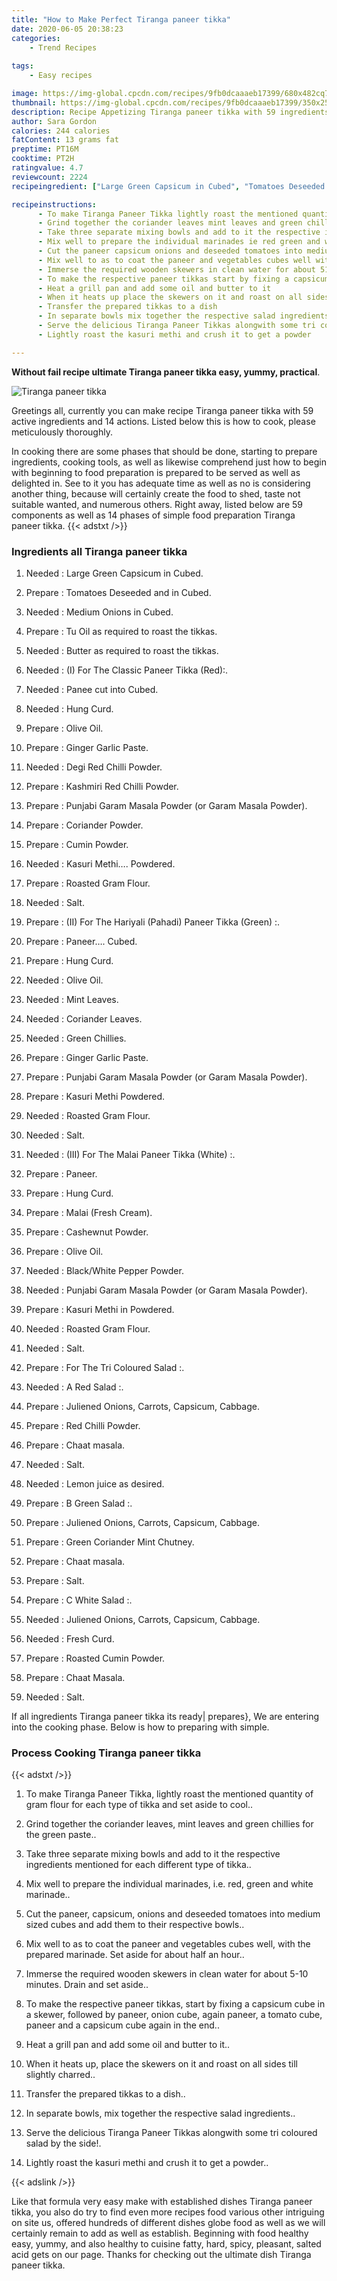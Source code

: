 ```yaml
---
title: "How to Make Perfect Tiranga paneer tikka"
date: 2020-06-05 20:38:23
categories:
    - Trend Recipes
    
tags:
    - Easy recipes

image: https://img-global.cpcdn.com/recipes/9fb0dcaaaeb17399/680x482cq70/tiranga-paneer-tikka-recipe-main-photo.jpg
thumbnail: https://img-global.cpcdn.com/recipes/9fb0dcaaaeb17399/350x250cq70/tiranga-paneer-tikka-recipe-main-photo.jpg
description: Recipe Appetizing Tiranga paneer tikka with 59 ingredients and 14 stages of easy cooking.
author: Sara Gordon
calories: 244 calories
fatContent: 13 grams fat
preptime: PT16M
cooktime: PT2H
ratingvalue: 4.7
reviewcount: 2224
recipeingredient: ["Large Green Capsicum in Cubed", "Tomatoes Deseeded and in Cubed", "Medium Onions in Cubed", "Tu Oil as required to roast the tikkas", "Butter as required to roast the tikkas", "I For The Classic Paneer Tikka Red", "Panee cut into Cubed", "Hung Curd", "Olive Oil", "Ginger Garlic Paste", "Degi Red Chilli Powder", "Kashmiri Red Chilli Powder", "Punjabi Garam Masala Powder or Garam Masala Powder", "Coriander Powder", "Cumin Powder", "Kasuri Methi Powdered", "Roasted Gram Flour", "Salt", "II For The Hariyali Pahadi Paneer Tikka Green ", "Paneer Cubed", "Hung Curd", "Olive Oil", "Mint Leaves", "Coriander Leaves", "Green Chillies", "Ginger Garlic Paste", "Punjabi Garam Masala Powder or Garam Masala Powder", "Kasuri Methi Powdered", "Roasted Gram Flour", "Salt", "III For The Malai Paneer Tikka White ", "Paneer", "Hung Curd", "Malai Fresh Cream", "Cashewnut Powder", "Olive Oil", "BlackWhite Pepper Powder", "Punjabi Garam Masala Powder or Garam Masala Powder", "Kasuri Methi in Powdered", "Roasted Gram Flour", "Salt", "For The Tri Coloured Salad ", "A Red Salad ", "Juliened Onions Carrots Capsicum Cabbage", "Red Chilli Powder", "Chaat masala", "Salt", "Lemon juice as desired", "B Green Salad ", "Juliened Onions Carrots Capsicum Cabbage", "Green Coriander Mint Chutney", "Chaat masala", "Salt", "C White Salad ", "Juliened Onions Carrots Capsicum Cabbage", "Fresh Curd", "Roasted Cumin Powder", "Chaat Masala", "Salt"]

recipeinstructions: 
      - To make Tiranga Paneer Tikka lightly roast the mentioned quantity of gram flour for each type of tikka and set aside to cool 
      - Grind together the coriander leaves mint leaves and green chillies for the green paste 
      - Take three separate mixing bowls and add to it the respective ingredients mentioned for each different type of tikka 
      - Mix well to prepare the individual marinades ie red green and white marinade 
      - Cut the paneer capsicum onions and deseeded tomatoes into medium sized cubes and add them to their respective bowls 
      - Mix well to as to coat the paneer and vegetables cubes well with the prepared marinade Set aside for about half an hour 
      - Immerse the required wooden skewers in clean water for about 510 minutes Drain and set aside 
      - To make the respective paneer tikkas start by fixing a capsicum cube in a skewer followed by paneer onion cube again paneer a tomato cube paneer and a capsicum cube again in the end 
      - Heat a grill pan and add some oil and butter to it 
      - When it heats up place the skewers on it and roast on all sides till slightly charred 
      - Transfer the prepared tikkas to a dish 
      - In separate bowls mix together the respective salad ingredients 
      - Serve the delicious Tiranga Paneer Tikkas alongwith some tri coloured salad by the side 
      - Lightly roast the kasuri methi and crush it to get a powder

---
```




**Without fail recipe ultimate Tiranga paneer tikka easy, yummy, practical**. 


![Tiranga paneer tikka](https://img-global.cpcdn.com/recipes/9fb0dcaaaeb17399/680x482cq70/tiranga-paneer-tikka-recipe-main-photo.jpg "Tiranga paneer tikka")




Greetings all, currently you can make recipe Tiranga paneer tikka with 59 active ingredients and 14 actions. Listed below this is how to cook, please meticulously thoroughly.

In cooking there are some phases that should be done, starting to prepare ingredients, cooking tools, as well as likewise comprehend just how to begin with beginning to food preparation is prepared to be served as well as delighted in. See to it you has adequate time as well as no is considering another thing, because will certainly create the food to shed, taste not suitable wanted, and numerous others. Right away, listed below are 59 components as well as 14 phases of simple food preparation Tiranga paneer tikka.
{{< adstxt />}}

### Ingredients all Tiranga paneer tikka


1. Needed  : Large Green Capsicum in Cubed.

1. Prepare  : Tomatoes Deseeded and in Cubed.

1. Needed  : Medium Onions in Cubed.

1. Prepare  : Tu Oil as required to roast the tikkas.

1. Needed  : Butter as required to roast the tikkas.

1. Needed  : (I) For The Classic Paneer Tikka (Red):.

1. Needed  : Panee cut into Cubed.

1. Needed  : Hung Curd.

1. Prepare  : Olive Oil.

1. Prepare  : Ginger Garlic Paste.

1. Needed  : Degi Red Chilli Powder.

1. Prepare  : Kashmiri Red Chilli Powder.

1. Prepare  : Punjabi Garam Masala Powder (or Garam Masala Powder).

1. Prepare  : Coriander Powder.

1. Prepare  : Cumin Powder.

1. Needed  : Kasuri Methi…. Powdered.

1. Prepare  : Roasted Gram Flour.

1. Needed  : Salt.

1. Prepare  : (II) For The Hariyali (Pahadi) Paneer Tikka (Green) :.

1. Prepare  : Paneer…. Cubed.

1. Prepare  : Hung Curd.

1. Needed  : Olive Oil.

1. Needed  : Mint Leaves.

1. Needed  : Coriander Leaves.

1. Needed  : Green Chillies.

1. Prepare  : Ginger Garlic Paste.

1. Prepare  : Punjabi Garam Masala Powder (or Garam Masala Powder).

1. Prepare  : Kasuri Methi Powdered.

1. Needed  : Roasted Gram Flour.

1. Needed  : Salt.

1. Needed  : (III) For The Malai Paneer Tikka (White) :.

1. Prepare  : Paneer.

1. Prepare  : Hung Curd.

1. Prepare  : Malai (Fresh Cream).

1. Prepare  : Cashewnut Powder.

1. Prepare  : Olive Oil.

1. Needed  : Black/White Pepper Powder.

1. Needed  : Punjabi Garam Masala Powder (or Garam Masala Powder).

1. Prepare  : Kasuri Methi in Powdered.

1. Needed  : Roasted Gram Flour.

1. Needed  : Salt.

1. Prepare  : For The Tri Coloured Salad :.

1. Needed  : A Red Salad :.

1. Prepare  : Juliened Onions, Carrots, Capsicum, Cabbage.

1. Prepare  : Red Chilli Powder.

1. Prepare  : Chaat masala.

1. Needed  : Salt.

1. Needed  : Lemon juice as desired.

1. Prepare  : B Green Salad :.

1. Prepare  : Juliened Onions, Carrots, Capsicum, Cabbage.

1. Prepare  : Green Coriander Mint Chutney.

1. Prepare  : Chaat masala.

1. Prepare  : Salt.

1. Prepare  : C White Salad :.

1. Needed  : Juliened Onions, Carrots, Capsicum, Cabbage.

1. Needed  : Fresh Curd.

1. Prepare  : Roasted Cumin Powder.

1. Prepare  : Chaat Masala.

1. Needed  : Salt.



If all ingredients Tiranga paneer tikka its ready| prepares}, We are entering into the cooking phase. Below is how to preparing with simple.

### Process Cooking Tiranga paneer tikka

{{< adstxt />}}


1. To make Tiranga Paneer Tikka, lightly roast the mentioned quantity of gram flour for each type of tikka and set aside to cool..



1. Grind together the coriander leaves, mint leaves and green chillies for the green paste..



1. Take three separate mixing bowls and add to it the respective ingredients mentioned for each different type of tikka..



1. Mix well to prepare the individual marinades, i.e. red, green and white marinade..



1. Cut the paneer, capsicum, onions and deseeded tomatoes into medium sized cubes and add them to their respective bowls..



1. Mix well to as to coat the paneer and vegetables cubes well, with the prepared marinade. Set aside for about half an hour..



1. Immerse the required wooden skewers in clean water for about 5-10 minutes. Drain and set aside..



1. To make the respective paneer tikkas, start by fixing a capsicum cube in a skewer, followed by paneer, onion cube, again paneer, a tomato cube, paneer and a capsicum cube again in the end..



1. Heat a grill pan and add some oil and butter to it..



1. When it heats up, place the skewers on it and roast on all sides till slightly charred..



1. Transfer the prepared tikkas to a dish..



1. In separate bowls, mix together the respective salad ingredients..



1. Serve the delicious Tiranga Paneer Tikkas alongwith some tri coloured salad by the side!.



1. Lightly roast the kasuri methi and crush it to get a powder..





{{< adslink />}}

Like that formula very easy make with established dishes Tiranga paneer tikka, you also do try to find even more recipes food various other intriguing on site us, offered hundreds of different dishes globe food as well as we will certainly remain to add as well as establish. Beginning with food healthy easy, yummy, and also healthy to cuisine fatty, hard, spicy, pleasant, salted acid gets on our page. Thanks for checking out the ultimate dish Tiranga paneer tikka.
